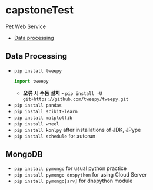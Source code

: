 # capstoneTest
Pet Web Service
- [Data processing](#data-processing)




## Data Processing
- `pip install tweepy`
    ```python
    import tweepy
    ```
    - **오류 시 수동 설치** - `pip install -U git+https://github.com/tweepy/tweepy.git`
- `pip install pandas`
- `pip install scikit-learn`
- `pip install matplotlib`
- `pip install wheel` 
- `pip install konlpy` after installations of JDK, JPype 
- `pip install schedule` for autorun

## MongoDB
- `pip install pymongo` for usual python practice
- `pip install pymongo dnspython` for using Cloud Server
- `pip install pymongo[srv]` for dnspython module
